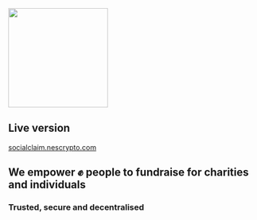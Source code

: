 <img src="https://svgur.com/i/jYf.svg" width="200"/>

## Live version
[socialclaim.nescrypto.com](https://socialclaim.nescrypto.com)

## We empower ✊ people to fundraise for charities and individuals
### Trusted, secure and decentralised
